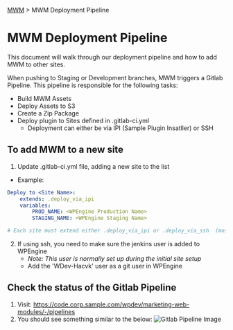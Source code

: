 [MWM](README.md) > MWM Deployment Pipeline

# MWM Deployment Pipeline

This document will walk through our deployment pipeline and how to add MWM to other sites.

When pushing to Staging or Development branches, MWM triggers a Gitlab Pipeline.  This pipeline is responsible for the following tasks:

* Build MWM Assets
* Deploy Assets to S3
* Create a Zip Package
* Deploy plugin to Sites defined in .gitlab-ci.yml
    * Deployment can either be via IPI (Sample Plugin Insatller) or SSH
    
## To add MWM to a new site

1. Update .gitlab-ci.yml file, adding a new site to the list
- Example: 
```yaml
Deploy to <Site Name>:
    extends: .deploy_via_ipi
    variables:
        PROD_NAME: <WPEngine Production Name>
        STAGING_NAME: <WPEngine Staging Name>

# Each site must extend either .deploy_via_ipi or .deploy_via_ssh  (most sites should be able to use IPI)
```
2. If using ssh, you need to make sure the jenkins user is added to WPEngine
    - _Note: This user is normally set up during the initial site setup_
    - Add the 'WDev-Hacvk' user as a git user in WPEngine

## Check the status of the Gitlab Pipeline

1. Visit: https://code.corp.sample.com/wpdev/marketing-web-modules/-/pipelines
2. You should see something similar to the below:
![Gitlab Pipeline Image](images/swm-gitlab-ci.png)
    
